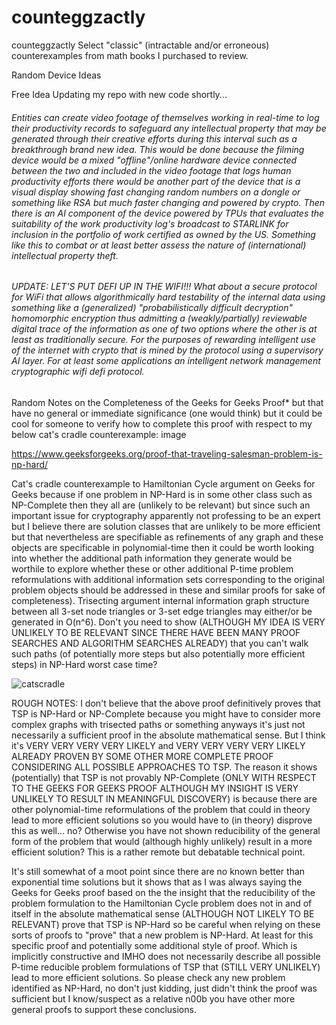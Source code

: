 # counteggzactly

counteggzactly
Select "classic" (intractable and/or erroneous) counterexamples from math books I purchased to review.

Random Device Ideas

Free Idea
Updating my repo with new code shortly...

###### Entities can create video footage of themselves working in real-time to log their productivity records to safeguard any intellectual property that may be generated through their creative efforts during this interval such as a breakthrough brand new idea. This would be done because the filming device would be a mixed "offline"/online hardware device connected between the two and included in the video footage that logs human productivity efforts there would be another part of the device that is a visual display showing fast changing random numbers on a dongle or something like RSA but much faster changing and powered by crypto. Then there is an AI component of the device powered by TPUs that evaluates the suitability of the work productivity log's broadcast to STARLINK for inclusion in the portfolio of work certified as owned by the US. Something like this to combat or at least better assess the nature of (international) intellectual property theft.

###### UPDATE: LET'S PUT DEFI UP IN THE WIFI!!! What about a secure protocol for WiFi that allows algorithmically hard testability of the internal data using something like a (generalized) "probabilistically difficult decryption" homomorphic encryption thus admitting a (weakly/partially) reviewable digital trace of the information as one of two options where the other is at least as traditionally secure. For the purposes of rewarding intelligent use of the internet with crypto that is mined by the protocol using a supervisory AI layer. For at least some applications an intelligent network management cryptographic wifi defi protocol.
Random Notes on the Completeness of the Geeks for Geeks Proof* but that have no general or immediate significance (one would think) but it could be cool for someone to verify how to complete this proof with respect to my below cat's cradle counterexample:
image

https://www.geeksforgeeks.org/proof-that-traveling-salesman-problem-is-np-hard/

Cat's cradle counterexample to Hamiltonian Cycle argument on Geeks for Geeks because if one problem in NP-Hard is in some other class such as NP-Complete then they all are (unlikely to be relevant) but since such an important issue for cryptography apparently not professing to be an expert but I believe there are solution classes that are unlikely to be more efficient but that nevertheless are specifiable as refinements of any graph and these objects are specificable in polynomial-time then it could be worth looking into whether the additional path information they generate would be worthile to explore whether these or other additional P-time problem reformulations with additional information sets corresponding to the original problem objects should be addressed in these and similar proofs for sake of completeness). Trisecting argument internal information graph structure between all 3-set node triangles or 3-set edge triangles may either/or be generated in O(n^6). Don't you need to show (ALTHOUGH MY IDEA IS VERY UNLIKELY TO BE RELEVANT SINCE THERE HAVE BEEN MANY PROOF SEARCHES AND ALGORITHM SEARCHES ALREADY) that you can't walk such paths (of potentially more steps but also potentially more efficient steps) in NP-Hard worst case time?

![catscradle](https://github.com/user-attachments/assets/08001220-3ca5-43a7-b935-6c58ac0f003a)

ROUGH NOTES: I don't believe that the above proof definitively proves that TSP is NP-Hard or NP-Complete because you might have to consider more complex graphs with trisected paths or something anyways it's just not necessarily a sufficient proof in the absolute mathematical sense. But I think it's VERY VERY VERY VERY LIKELY and VERY VERY VERY VERY LIKELY ALREADY PROVEN BY SOME OTHER MORE COMPLETE PROOF CONSIDERING ALL POSSIBLE APPROACHES TO TSP. The reason it shows (potentially) that TSP is not provably NP-Complete (ONLY WITH RESPECT TO THE GEEKS FOR GEEKS PROOF ALTHOUGH MY INSIGHT IS VERY UNLIKELY TO RESULT IN MEANINGFUL DISCOVERY) is because there are other polynomial-time reformulations of the problem that could in theory lead to more efficient solutions so you would have to (in theory) disprove this as well... no? Otherwise you have not shown reducibility of the general form of the problem that would (although highly unlikely) result in a more efficient solution? This is a rather remote but debatable technical point.

It's still somewhat of a moot point since there are no known better than exponential time solutions but it shows that as I was always saying the Geeks for Geeks proof based on the the insight that the reducibility of the problem formulation to the Hamiltonian Cycle problem does not in and of itself in the absolute mathematical sense (ALTHOUGH NOT LIKELY TO BE RELEVANT) prove that TSP is NP-Hard so be careful when relying on these sorts of proofs to "prove" that a new problem is NP-Hard. At least for this specific proof and potentially some additional style of proof. Which is implicitly constructive and IMHO does not necessarily describe all possible P-time reducible problem formulations of TSP that (STILL VERY UNLIKELY) lead to more efficient solutions. So please check any new problem identified as NP-Hard, no don't just kidding, just didn't think the proof was sufficient but I know/suspect as a relative n00b you have other more general proofs to support these conclusions.

